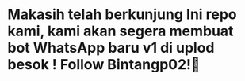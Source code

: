 # Makasih telah berkunjung Ini repo kami, kami akan segera membuat bot WhatsApp baru v1 di uplod besok ! Follow Bintangp02!🙏
